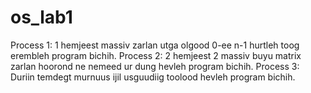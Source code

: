 # os_lab1
Process 1: 1 hemjeest massiv zarlan utga olgood 0-ee n-1 hurtleh toog erembleh program bichih.
Process 2: 2 hemjeest 2 massiv buyu matrix zarlan hoorond ne nemeed ur dung hevleh program bichih.
Process 3: Duriin temdegt murnuus ijil usguudiig toolood hevleh program bichih.
